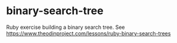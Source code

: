 # binary-search-tree
Ruby exercise building a binary search tree. See https://www.theodinproject.com/lessons/ruby-binary-search-trees
